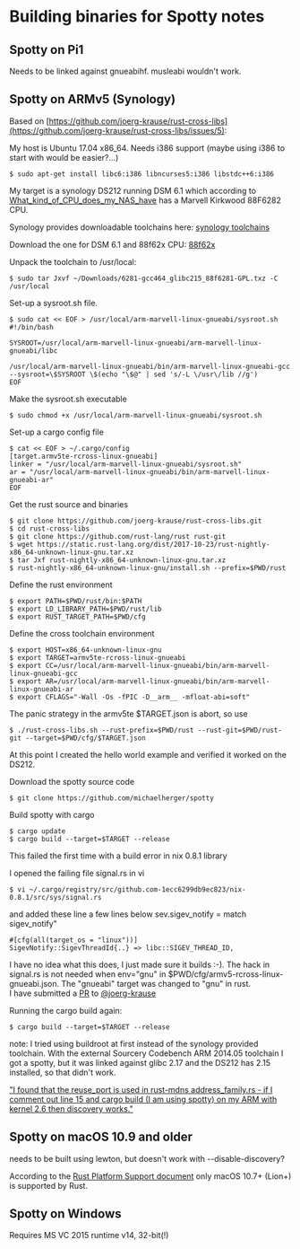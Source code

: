 Building binaries for Spotty notes
==================================
    
Spotty on Pi1
-------------

Needs to be linked against gnueabihf. musleabi wouldn't work.

Spotty on ARMv5 (Synology)
--------------------------

Based on [https://github.com/joerg-krause/rust-cross-libs](https://github.com/joerg-krause/rust-cross-libs/issues/5):

My host is Ubuntu 17.04 x86_64. Needs i386 support (maybe using i386 to start with would be easier?...)

    $ sudo apt-get install libc6:i386 libncurses5:i386 libstdc++6:i386


My target is a synology DS212 running DSM 6.1 which according to [What_kind_of_CPU_does_my_NAS_have](https://www.synology.com/en-global/knowledgebase/DSM/tutorial/General/What_kind_of_CPU_does_my_NAS_have) has a Marvell Kirkwood 88F6282 CPU.

Synology provides downloadable toolchains here: [synology toolchains](https://sourceforge.net/projects/dsgpl/files/)

Download the one for DSM 6.1 and 88f62x CPU: [88f62x](https://sourceforge.net/projects/dsgpl/files/DSM%206.1%20Tool%20Chains/Marvell%2088F628x%20Linux%202.6.32/6281-gcc464_glibc215_88f6281-GPL.txz/download)

Unpack the toolchain to /usr/local:

    $ sudo tar Jxvf ~/Downloads/6281-gcc464_glibc215_88f6281-GPL.txz -C /usr/local

Set-up a sysroot.sh file.

    $ sudo cat << EOF > /usr/local/arm-marvell-linux-gnueabi/sysroot.sh
    #!/bin/bash

    SYSROOT=/usr/local/arm-marvell-linux-gnueabi/arm-marvell-linux-gnueabi/libc

    /usr/local/arm-marvell-linux-gnueabi/bin/arm-marvell-linux-gnueabi-gcc --sysroot=\$SYSROOT \$(echo "\$@" | sed 's/-L \/usr\/lib //g')
    EOF

Make the sysroot.sh executable

    $ sudo chmod +x /usr/local/arm-marvell-linux-gnueabi/sysroot.sh

Set-up a cargo config file

    $ cat << EOF > ~/.cargo/config
    [target.armv5te-rcross-linux-gnueabi]
    linker = "/usr/local/arm-marvell-linux-gnueabi/sysroot.sh"
    ar = "/usr/local/arm-marvell-linux-gnueabi/bin/arm-marvell-linux-gnueabi-ar"
    EOF

Get the rust source and binaries

    $ git clone https://github.com/joerg-krause/rust-cross-libs.git
    $ cd rust-cross-libs
    $ git clone https://github.com/rust-lang/rust rust-git
    $ wget https://static.rust-lang.org/dist/2017-10-23/rust-nightly-x86_64-unknown-linux-gnu.tar.xz
    $ tar Jxf rust-nightly-x86_64-unknown-linux-gnu.tar.xz
    $ rust-nightly-x86_64-unknown-linux-gnu/install.sh --prefix=$PWD/rust

Define the rust environment

    $ export PATH=$PWD/rust/bin:$PATH
    $ export LD_LIBRARY_PATH=$PWD/rust/lib
    $ export RUST_TARGET_PATH=$PWD/cfg

Define the cross toolchain environment

    $ export HOST=x86_64-unknown-linux-gnu
    $ export TARGET=armv5te-rcross-linux-gnueabi
    $ export CC=/usr/local/arm-marvell-linux-gnueabi/bin/arm-marvell-linux-gnueabi-gcc
    $ export AR=/usr/local/arm-marvell-linux-gnueabi/bin/arm-marvell-linux-gnueabi-ar
    $ export CFLAGS="-Wall -Os -fPIC -D__arm__ -mfloat-abi=soft"

The panic strategy in the armv5te $TARGET.json is abort, so use

    $ ./rust-cross-libs.sh --rust-prefix=$PWD/rust --rust-git=$PWD/rust-git --target=$PWD/cfg/$TARGET.json

At this point I created the hello world example and verified it worked on the DS212.

Download the spotty source code

    $ git clone https://github.com/michaelherger/spotty

Build spotty with cargo

    $ cargo update
    $ cargo build --target=$TARGET --release

This failed the first time with a build error in nix 0.8.1 library

I opened the failing file signal.rs in vi

    $ vi ~/.cargo/registry/src/github.com-1ecc6299db9ec823/nix-0.8.1/src/sys/signal.rs

and added these line a few lines below 	sev.sigev_notify = match sigev_notify"

    #[cfg(all(target_os = "linux"))]
    SigevNotify::SigevThreadId{..} => libc::SIGEV_THREAD_ID,

I have no idea what this does, I just made sure it builds :-). The hack in signal.rs is not needed when env="gnu" in $PWD/cfg/armv5-rcross-linux-gnueabi.json. The "gnueabi" target was changed to "gnu" in rust.  
I have submitted a [PR](https://github.com/joerg-krause/rust-cross-libs/pull/7) to [@joerg-krause](https://github.com/joerg-krause)

Running the cargo build again:

    $ cargo build --target=$TARGET --release

note: I tried using buildroot at first instead of the synology provided toolchain. With the external Sourcery Codebench ARM 2014.05 toolchain I got a spotty, but it was linked against glibc 2.17 and the DS212 has 2.15 installed, so that didn't work.



["I found that the reuse_port is used in rust-mdns address_family.rs - if I comment out line 15 and cargo build (I am using spotty) on my ARM with kernel 2.6 then discovery works."](https://github.com/plietar/librespot/issues/226)

Spotty on macOS 10.9 and older
------------------------------
needs to be built using lewton, but doesn't work with --disable-discovery?

According to the [Rust Platform Support document](https://forge.rust-lang.org/platform-support.html) 
only macOS 10.7+ (Lion+) is supported by Rust.

Spotty on Windows
-----------------
Requires MS VC 2015 runtime v14, 32-bit(!)

